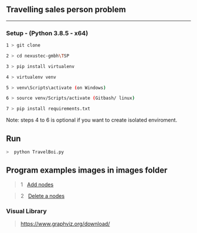 ## Travelling sales person problem 
<hr/>

### Setup - (Python 3.8.5 - x64)
```sh
1 > git clone 

2 > cd nexustec-gmbh\TSP

3 > pip install virtualenv

4 > virtualenv venv

5 > venv\Scripts\activate (on Windows)

6 > source venv/Scripts/activate (Gitbash/ linux)

7 > pip install requirements.txt 

```
Note: steps 4 to 6 is optional if you want to create isolated enviroment.

## Run
```sh
>  python TravelBoi.py 
```

## Program examples images in images folder

> 1 &nbsp; [Add nodes](https://github.com/NishantGhanate/nexustec-gmbh/TSP/tree/main/images/1_insert_node.png)

>2 &nbsp; [Delete a nodes](https://github.com/NishantGhanate/nexustec-gmbh/TSP/tree/main/images/2_delete_node.png)


### Visual Library

> https://www.graphviz.org/download/
